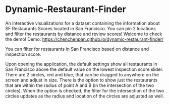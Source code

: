 # Dynamic-Restaurant-Finder
An interactive visualizations for a dataset containing the information about SF Restaurants Scores located in San Francisco. 
You can pin 2 locations and filter the restaurants by distance and review scores! Welcome to check the demo! Demo: https://chenchenpan.github.io/dynamic-restaurant-finder/

You can filter for restaurants in San Francisco based on distance and inspection score.

Upon opening the application, the default settings show all restaurants in San Francisco above the default value on the lowest inspection score slider. There are 2 circles, red and blue, that can be dragged to anywhere on the screen and adjust in size. There is the option to show just the restaurants that are within the radius of point A and B (in the intersection of the two circles). When the option is checked, the filter for the intersection of the two circles updates as the radius and location of the circles are adjusted as well.

